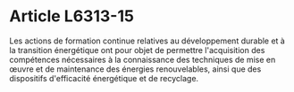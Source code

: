 # Article L6313-15

 

Les actions de formation continue relatives au développement durable et à la transition énergétique ont pour objet de permettre l'acquisition des compétences nécessaires à la connaissance des techniques de mise en œuvre et de maintenance des énergies renouvelables, ainsi que des dispositifs d'efficacité énergétique et de recyclage.